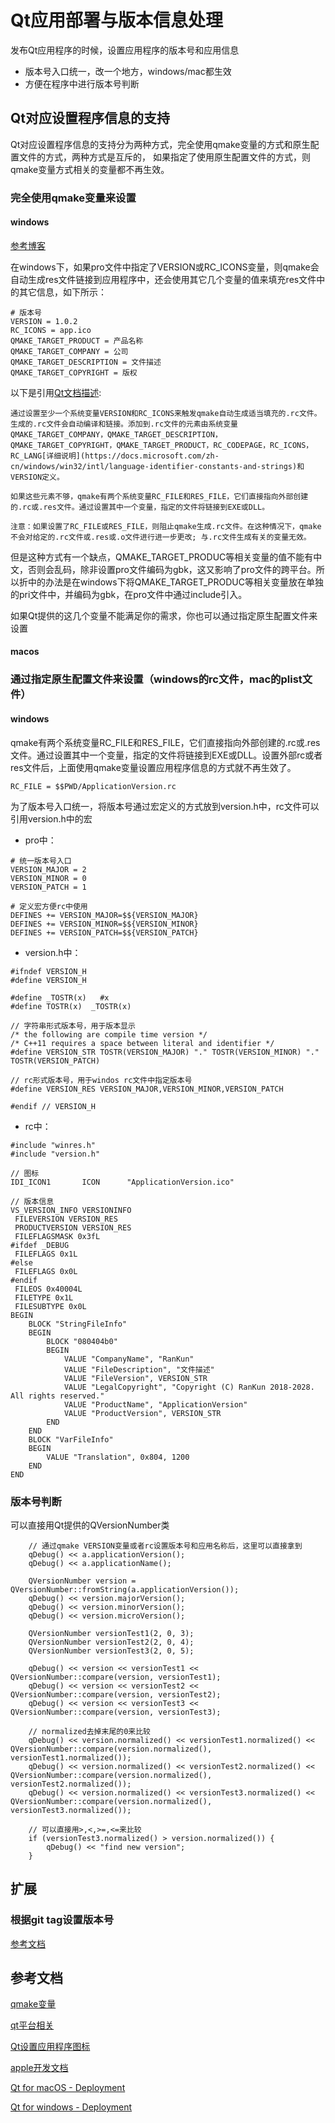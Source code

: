 # Qt应用部署与版本信息处理
发布Qt应用程序的时候，设置应用程序的版本号和应用信息
- 版本号入口统一，改一个地方，windows/mac都生效
- 方便在程序中进行版本号判断

## Qt对应设置程序信息的支持

Qt对应设置程序信息的支持分为两种方式，完全使用qmake变量的方式和原生配置文件的方式，两种方式是互斥的，
如果指定了使用原生配置文件的方式，则qmake变量方式相关的变量都不再生效。

### 完全使用qmake变量来设置

#### windows

[参考博客](https://blog.csdn.net/liang19890820/article/details/52702523)

在windows下，如果pro文件中指定了VERSION或RC_ICONS变量，则qmake会自动生成res文件链接到应用程序中，还会使用其它几个变量的值来填充res文件中的其它信息，如下所示：
```
# 版本号
VERSION = 1.0.2
RC_ICONS = app.ico
QMAKE_TARGET_PRODUCT = 产品名称
QMAKE_TARGET_COMPANY = 公司
QMAKE_TARGET_DESCRIPTION = 文件描述
QMAKE_TARGET_COPYRIGHT = 版权
```
以下是引用[Qt文档描述](https://doc.qt.io/qt-5.9/qmake-platform-notes.html#windows):
```
通过设置至少一个系统变量VERSION和RC_ICONS来触发qmake自动生成适当填充的.rc文件。生成的.rc文件会自动编译和链接。添加到.rc文件的元素由系统变量QMAKE_TARGET_COMPANY，QMAKE_TARGET_DESCRIPTION，QMAKE_TARGET_COPYRIGHT，QMAKE_TARGET_PRODUCT，RC_CODEPAGE，RC_ICONS，RC_LANG[详细说明](https://docs.microsoft.com/zh-cn/windows/win32/intl/language-identifier-constants-and-strings)和VERSION定义。

如果这些元素不够，qmake有两个系统变量RC_FILE和RES_FILE，它们直接指向外部创建的.rc或.res文件。通过设置其中一个变量，指定的文件将链接到EXE或DLL。

注意：如果设置了RC_FILE或RES_FILE，则阻止qmake生成.rc文件。在这种情况下，qmake不会对给定的.rc文件或.res或.o文件进行进一步更改; 与.rc文件生成有关的变量无效。
```

但是这种方式有一个缺点，QMAKE_TARGET_PRODUC等相关变量的值不能有中文，否则会乱码，除非设置pro文件编码为gbk，这又影响了pro文件的跨平台。所以折中的办法是在windows下将QMAKE_TARGET_PRODUC等相关变量放在单独的pri文件中，并编码为gbk，在pro文件中通过include引入。

如果Qt提供的这几个变量不能满足你的需求，你也可以通过指定原生配置文件来设置

#### macos

### 通过指定原生配置文件来设置（windows的rc文件，mac的plist文件）

#### windows

qmake有两个系统变量RC_FILE和RES_FILE，它们直接指向外部创建的.rc或.res文件。通过设置其中一个变量，指定的文件将链接到EXE或DLL。设置外部rc或者res文件后，上面使用qmake变量设置应用程序信息的方式就不再生效了。

```
RC_FILE = $$PWD/ApplicationVersion.rc
```
为了版本号入口统一，将版本号通过宏定义的方式放到version.h中，rc文件可以引用version.h中的宏

- pro中：
```
# 统一版本号入口
VERSION_MAJOR = 2
VERSION_MINOR = 0
VERSION_PATCH = 1

# 定义宏方便rc中使用
DEFINES += VERSION_MAJOR=$${VERSION_MAJOR}
DEFINES += VERSION_MINOR=$${VERSION_MINOR}
DEFINES += VERSION_PATCH=$${VERSION_PATCH}
```

- version.h中：
```
#ifndef VERSION_H
#define VERSION_H

#define _TOSTR(x)   #x
#define TOSTR(x)  _TOSTR(x)

// 字符串形式版本号，用于版本显示
/* the following are compile time version */
/* C++11 requires a space between literal and identifier */
#define VERSION_STR TOSTR(VERSION_MAJOR) "." TOSTR(VERSION_MINOR) "." TOSTR(VERSION_PATCH)

// rc形式版本号，用于windos rc文件中指定版本号
#define VERSION_RES VERSION_MAJOR,VERSION_MINOR,VERSION_PATCH

#endif // VERSION_H

```

- rc中：
```
#include "winres.h"
#include "version.h"

// 图标
IDI_ICON1       ICON      "ApplicationVersion.ico"

// 版本信息
VS_VERSION_INFO VERSIONINFO
 FILEVERSION VERSION_RES
 PRODUCTVERSION VERSION_RES
 FILEFLAGSMASK 0x3fL
#ifdef _DEBUG
 FILEFLAGS 0x1L
#else
 FILEFLAGS 0x0L
#endif
 FILEOS 0x40004L
 FILETYPE 0x1L
 FILESUBTYPE 0x0L
BEGIN
    BLOCK "StringFileInfo"
    BEGIN
        BLOCK "080404b0"
        BEGIN
            VALUE "CompanyName", "RanKun"
            VALUE "FileDescription", "文件描述"
            VALUE "FileVersion", VERSION_STR
            VALUE "LegalCopyright", "Copyright (C) RanKun 2018-2028. All rights reserved."
            VALUE "ProductName", "ApplicationVersion"
            VALUE "ProductVersion", VERSION_STR
        END
    END
    BLOCK "VarFileInfo"
    BEGIN
        VALUE "Translation", 0x804, 1200
    END
END

```

### 版本号判断
可以直接用Qt提供的QVersionNumber类
```
    // 通过qmake VERSION变量或者rc设置版本号和应用名称后，这里可以直接拿到
    qDebug() << a.applicationVersion();
    qDebug() << a.applicationName();

    QVersionNumber version = QVersionNumber::fromString(a.applicationVersion());
    qDebug() << version.majorVersion();
    qDebug() << version.minorVersion();
    qDebug() << version.microVersion();

    QVersionNumber versionTest1(2, 0, 3);
    QVersionNumber versionTest2(2, 0, 4);
    QVersionNumber versionTest3(2, 0, 5);

    qDebug() << version << versionTest1 << QVersionNumber::compare(version, versionTest1);
    qDebug() << version << versionTest2 << QVersionNumber::compare(version, versionTest2);
    qDebug() << version << versionTest3 << QVersionNumber::compare(version, versionTest3);

    // normalized去掉末尾的0来比较
    qDebug() << version.normalized() << versionTest1.normalized() << QVersionNumber::compare(version.normalized(), versionTest1.normalized());
    qDebug() << version.normalized() << versionTest2.normalized() << QVersionNumber::compare(version.normalized(), versionTest2.normalized());
    qDebug() << version.normalized() << versionTest3.normalized() << QVersionNumber::compare(version.normalized(), versionTest3.normalized());

    // 可以直接用>,<,>=,<=来比较
    if (versionTest3.normalized() > version.normalized()) {
        qDebug() << "find new version";
    }
```

## 扩展

### 根据git tag设置版本号

[参考文档](https://www.everythingfrontend.com/posts/app-version-from-git-tag-in-qt-qml.html)

## 参考文档

[qmake变量](https://doc.qt.io/qt-5/qmake-variable-reference.html)

[qt平台相关](https://doc.qt.io/qt-5.9/qmake-platform-notes.html)

[Qt设置应用程序图标](https://doc.qt.io/qt-5/appicon.html)

[apple开发文档](https://developer.apple.com/documentation/)

[Qt for macOS - Deployment](https://doc.qt.io/qt-5.9/osx-deployment.html)

[Qt for windows - Deployment](https://doc.qt.io/qt-5/windows-deployment.html)



